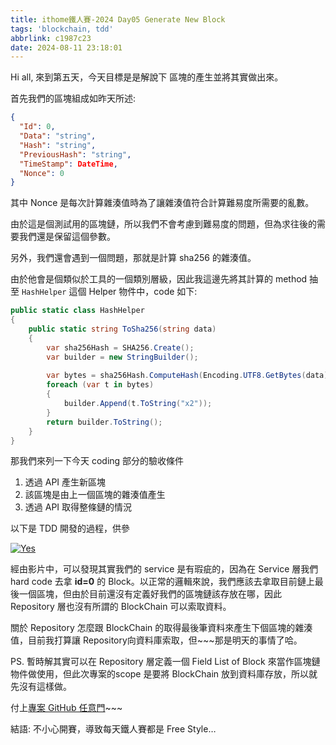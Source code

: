 ```yaml
---
title: ithome鐵人賽-2024 Day05 Generate New Block
tags: 'blockchain, tdd'
abbrlink: c1987c23
date: 2024-08-11 23:18:01
---
```

Hi all, 來到第五天，今天目標是是解說下 區塊的產生並將其實做出來。

首先我們的區塊組成如昨天所述:

```json
{
  "Id": 0,
  "Data": "string",
  "Hash": "string",
  "PreviousHash": "string",
  "TimeStamp": DateTime,
  "Nonce": 0
}
```



其中 Nonce 是每次計算雜湊值時為了讓雜湊值符合計算難易度所需要的亂數。

由於這是個測試用的區塊鏈，所以我們不會考慮到難易度的問題，但為求往後的需要我們還是保留這個參數。

另外，我們還會遇到一個問題，那就是計算 sha256 的雜湊值。

由於他會是個類似於工具的一個類別層級，因此我這邊先將其計算的 method 抽至 `HashHelper` 這個 Helper 物件中，code 如下:

```csharp
public static class HashHelper
{
    public static string ToSha256(string data)
    {
        var sha256Hash = SHA256.Create();
        var builder = new StringBuilder();
        
        var bytes = sha256Hash.ComputeHash(Encoding.UTF8.GetBytes(data));
        foreach (var t in bytes)
        {
            builder.Append(t.ToString("x2"));
        }
        return builder.ToString();
    } 
}
```

那我們來列一下今天 coding 部分的驗收條件

1. 透過 API 產生新區塊
2. 該區塊是由上一個區塊的雜湊值產生
3. 透過 API 取得整條鏈的情況

以下是 TDD 開發的過程，供參

[![Yes](https://img.youtube.com/vi/-wfHTxRAuuU/0.jpg)](https://www.youtube.com/watch?v=-wfHTxRAuuU)

經由影片中，可以發現其實我們的 service 是有瑕疵的，因為在 Service 層我們 hard code 去拿 **id=0** 的 Block。以正常的邏輯來說，我們應該去拿取目前鏈上最後一個區塊，但由於目前還沒有定義好我們的區塊鏈該存放在哪，因此 Repository 層也沒有所謂的 BlockChain 可以索取資料。

關於 Repository 怎麼跟 BlockChain 的取得最後筆資料來產生下個區塊的雜湊值，目前我打算讓 Repository向資料庫索取，但~~~那是明天的事情了哈。

PS. 暫時解其實可以在 Repository 層定義一個 Field List of Block 來當作區塊鏈物件做使用，但此次專案的scope 是要將 BlockChain 放到資料庫存放，所以就先沒有這樣做。

付上[專案 GitHub 任意門](https://github.com/CodeMachine0121/CustomBlockChainLab.git)~~~

結語:  不小心開賽，導致每天鐵人賽都是 Free  Style…
